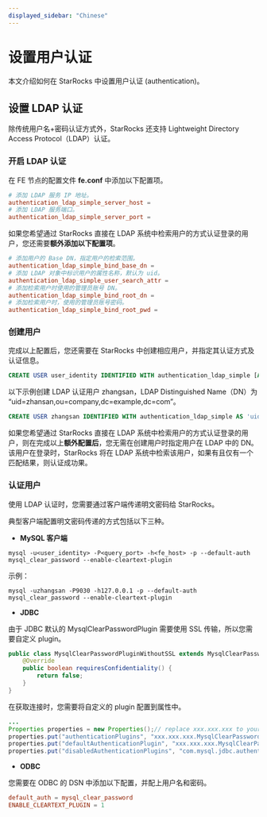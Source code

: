 ```yaml
---
displayed_sidebar: "Chinese"
---
```


# 设置用户认证

本文介绍如何在 StarRocks 中设置用户认证 (authentication)。

## 设置 LDAP 认证

除传统用户名+密码认证方式外，StarRocks 还支持 Lightweight Directory Access Protocol（LDAP）认证。

### 开启 LDAP 认证

在 FE 节点的配置文件 **fe.conf** 中添加以下配置项。

```conf
# 添加 LDAP 服务 IP 地址。
authentication_ldap_simple_server_host =
# 添加 LDAP 服务端口。
authentication_ldap_simple_server_port =
```

如果您希望通过 StarRocks 直接在 LDAP 系统中检索用户的方式认证登录的用户，您还需要**额外添加以下配置项**。

```conf
# 添加用户的 Base DN，指定用户的检索范围。
authentication_ldap_simple_bind_base_dn =
# 添加 LDAP 对象中标识用户的属性名称，默认为 uid。
authentication_ldap_simple_user_search_attr =
# 添加检索用户时使用的管理员账号 DN。
authentication_ldap_simple_bind_root_dn =
# 添加检索用户时，使用的管理员账号密码。
authentication_ldap_simple_bind_root_pwd =
```

### 创建用户

完成以上配置后，您还需要在 StarRocks 中创建相应用户，并指定其认证方式及认证信息。

```sql
CREATE USER user_identity IDENTIFIED WITH authentication_ldap_simple [AS 'ldap_distinguished_name'];
```

以下示例创建 LDAP 认证用户 zhangsan，LDAP Distinguished Name（DN）为 “uid=zhansan,ou=company,dc=example,dc=com”。

```sql
CREATE USER zhangsan IDENTIFIED WITH authentication_ldap_simple AS 'uid=zhansan,ou=company,dc=example,dc=com'
```

如果您希望通过 StarRocks 直接在 LDAP 系统中检索用户的方式认证登录的用户，则在完成以上**额外配置后**，您无需在创建用户时指定用户在 LDAP 中的 DN。该用户在登录时，StarRocks 将在 LDAP 系统中检索该用户，如果有且仅有一个匹配结果，则认证成功果。

### 认证用户

使用 LDAP 认证时，您需要通过客户端传递明文密码给 StarRocks。

典型客户端配置明文密码传递的方式包括以下三种。

* **MySQL 客户端**

```shell
mysql -u<user_identity> -P<query_port> -h<fe_host> -p --default-auth mysql_clear_password --enable-cleartext-plugin
```

示例：

```shell
mysql -uzhangsan -P9030 -h127.0.0.1 -p --default-auth mysql_clear_password --enable-cleartext-plugin
```

* **JDBC**

由于 JDBC 默认的 MysqlClearPasswordPlugin 需要使用 SSL 传输，所以您需要自定义 plugin。

```java
public class MysqlClearPasswordPluginWithoutSSL extends MysqlClearPasswordPlugin {
    @Override  
    public boolean requiresConfidentiality() {
        return false;
    }
}
```

在获取连接时，您需要将自定义的 plugin 配置到属性中。

```java
...
Properties properties = new Properties();// replace xxx.xxx.xxx to your pacakage name
properties.put("authenticationPlugins", "xxx.xxx.xxx.MysqlClearPasswordPluginWithoutSSL");
properties.put("defaultAuthenticationPlugin", "xxx.xxx.xxx.MysqlClearPasswordPluginWithoutSSL");
properties.put("disabledAuthenticationPlugins", "com.mysql.jdbc.authentication.MysqlNativePasswordPlugin");DriverManager.getConnection(url, properties);
```

* **ODBC**

您需要在 ODBC 的 DSN 中添加以下配置，并配上用户名和密码。

```conf
default_auth = mysql_clear_password
ENABLE_CLEARTEXT_PLUGIN = 1
```
